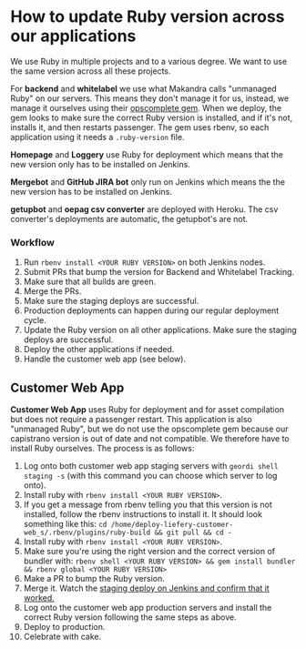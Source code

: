 # How to update Ruby version across our applications

We use Ruby in multiple projects and to a various degree. We want to use
the same version across all these projects.

For **backend** and **whitelabel** we use what Makandra calls "unmanaged Ruby"
on our servers. This means they don't manage it for us, instead, we manage
it ourselves using their [opscomplete gem](https://github.com/makandra/capistrano-opscomplete).
When we deploy, the gem looks to make sure the correct Ruby version is
installed, and if it's not, installs it, and then restarts passenger.
The gem uses rbenv, so each application using it needs a `.ruby-version` file.

**Homepage** and **Loggery** use Ruby for deployment which means that the new version only has to be installed on Jenkins.

**Mergebot** and **GitHub JIRA bot** only run on Jenkins which means the the new
version has to be installed on Jenkins.

**getupbot** and **oepag csv converter** are deployed with Heroku. The csv converter's
deployments are automatic, the getupbot's are not.

### Workflow

1. Run `rbenv install <YOUR RUBY VERSION>` on both Jenkins nodes.
2. Submit PRs that bump the version for Backend and Whitelabel Tracking.
3. Make sure that all builds are green.
4. Merge the PRs.
5. Make sure the staging deploys are successful.
6. Production deployments can happen during our regular deployment cycle.
7. Update the Ruby version on all other applications. Make sure the staging deploys are successful.
8. Deploy the other applications if needed.
9. Handle the customer web app (see below).

## Customer Web App

**Customer Web App** uses Ruby for deployment and for asset compilation but does not
require a passenger restart. This application is also "unmanaged Ruby", but we do not use
the opscomplete gem because our capistrano version is out of date and not compatible. We
therefore have to install Ruby ourselves. The process is as follows:

1. Log onto both customer web app staging servers with `geordi shell staging -s` (with this command you can
choose which server to log onto).
2. Install ruby with `rbenv install <YOUR RUBY VERSION>`.
3. If you get a message from rbenv telling you that this version is not installed, follow the
rbenv instructions to install it. It should look something like this:
`cd /home/deploy-liefery-customer-web_s/.rbenv/plugins/ruby-build && git pull && cd -`
4. Install ruby with `rbenv install <YOUR RUBY VERSION>`.
5. Make sure you're using the right version and the correct version of bundler with:
`rbenv shell <YOUR RUBY VERSION> && gem install bundler && rbenv global <YOUR RUBY VERSION>`
6. Make a PR to bump the Ruby version.
7. Merge it. Watch the [staging deploy on Jenkins and confirm that it worked.](https://ci.liefery.com/job/customer-web-app-staging-deploy/)
8. Log onto the customer web app production servers and install the correct Ruby version following
the same steps as above.
9. Deploy to production.
10. Celebrate with cake.
